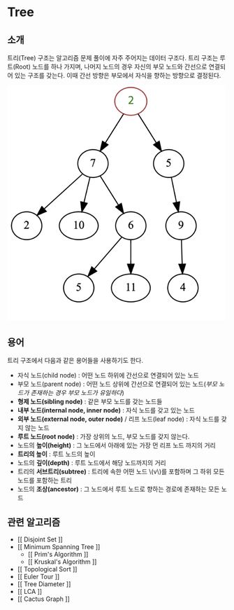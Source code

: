 # Tree
## 소개
트리(Tree) 구조는 알고리즘 문제 풀이에 자주 주어지는 데이터 구조다. 트리 구조는 루트(Root) 노드를 하나 가지며, 나머지 노드의 경우 자신의 부모 노드와 간선으로 연결되어 있는 구조를 갖는다. 이때 간선 방향은 부모에서 자식을 향하는 방향으로 결정된다.

<?xml version="1.0" encoding="UTF-8"?> <img src="./pic/tree1.png" width = 500 >

## 용어
트리 구조에서 다음과 같은 용어들을 사용하기도 한다.
* 자식 노드(child node) : 어떤 노드 하위에 간선으로 연결되어 있는 노드
* 부모 노드(parent node) : 어떤 노드 상위에 간선으로 연결되어 있는 노드(*부모 노드가 존재하는 경우 부모 노드가 유일하다*)
* **형제 노드(sibling node)** : 같은 부모 노드를 갖는 노드들
* **내부 노드(internal node, inner node)** : 자식 노드를 갖고 있는 노드
* **외부 노드(external node, outer node)** / 리프 노드(leaf node) : 자식 노드를 갖지 않는 노드
* **루트 노드(root node)** : 가장 상위의 노드, 부모 노드를 갖지 않는다.
* 노드의 **높이(height)** : 그 노드에서 아래에 있는 가장 먼 리프 노드 까지의 거리
* **트리의 높이** : 루트 노드의 높이
* 노드의 **깊이(depth)** : 루트 노드에서 해당 노드까지의 거리 
* 트리의 **서브트리(subtree)** : 트리에 속한 어떤 노드 \\(v\\)를 포함하며 그 하위 모든 노드를 포함하는 트리
* 노드의 **조상(ancestor)** : 그 노드에서 루트 노드로 향하는 경로에 존재하는 모든 노드

## 관련 알고리즘

* [[ Disjoint Set ]]
* [[ Minimum Spanning Tree ]]
  - [[ Prim's Algorithm ]]
  - [[ Kruskal's Algorithm ]]
* [[ Topological Sort ]]
* [[ Euler Tour ]]
* [[ Tree Diameter ]]
* [[ LCA ]]
* [[ Cactus Graph ]]
